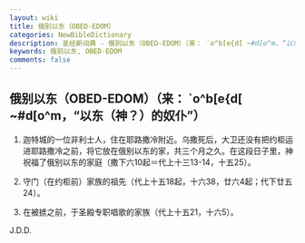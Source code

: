 ```yaml
---
layout: wiki
title: 俄别以东（OBED-EDOM）
categories: NewBibleDictionary
description: 圣经新词典 - 俄别以东（OBED-EDOM）（来： `o^b[e{d[ ~#d[o^m，“以东（神？）的奴仆”）
keywords: 俄别以东, OBED-EDOM
comments: false
---
```


## 俄别以东（OBED-EDOM）（来： `o^b[e{d[ ~#d[o^m，“以东（神？）的奴仆”）

1. 迦特城的一位非利士人，住在耶路撒冷附近。乌撒死后，大卫还没有把约柜运进耶路撒冷之前，将它放在俄别以东的家，共三个月之久。在这段日子里，神祝福了俄别以东的家庭（撒下六10起＝代上十三13-14，十五25）。

2. 守门（在约柜前）家族的祖先（代上十五18起，十六38，廿六4起；代下廿五24）。

3. 在被掳之前，于圣殿专职唱歌的家族（代上十五21，十六5）。

J.D.D.








